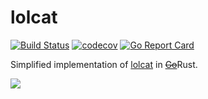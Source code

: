 # lolcat

[![Build Status](https://travis-ci.com/sw0x2A/lolcat.svg?branch=master)](https://travis-ci.com/sw0x2A/lolcat)
[![codecov](https://codecov.io/gh/sw0x2A/lolcat/branch/master/graph/badge.svg)](https://codecov.io/gh/sw0x2A/lolcat)
[![Go Report Card](https://goreportcard.com/badge/github.com/sw0x2A/lolcat)](https://goreportcard.com/report/github.com/sw0x2A/lolcat)

Simplified implementation of [lolcat](https://github.com/busyloop/lolcat) in ~~[Go](https://github.com/sw0x2A/lolcat/tree/golang)~~Rust. 

![](http://i3.photobucket.com/albums/y83/SpaceGirl3900/LOLCat-Rainbow.jpg)
